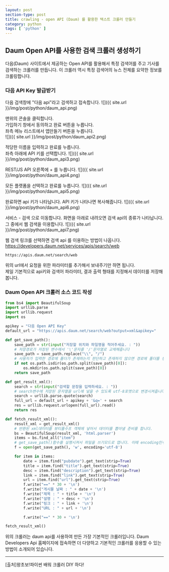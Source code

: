 ```yaml
---
layout: post
section-type: post
title: crawling - open API (Daum) 를 활용한 텍스트 크롤러 만들기
category: python
tags: [ 'python' ]
---
```


## Daum Open API를 사용한 검색 크롤러 생성하기
다음(Daum) 사이트에서 제공하는 Open API를 활용해서 특정 검색어를 주고 기사를 검색하는 크롤러를 만듭니다. 이 크롤러 역시 특정 검색어의 뉴스 전체를 요약한 정보를 크롤링합니다.

### 다음 API Key 발급받기
다음 검색창에 "다음 api"라고 검색하고 접속합니다.
![]({{ site.url }}/img/post/python/daum_api.png)

맨위의 콘솔을 클릭합니다.  
가입하기 창에서 동의하고 완료 버튼을 누릅니다.  
좌측 메뉴 리스트에서 앱만들기 버튼을 누릅니다.  
![]({{ site.url }}/img/post/python/daum_api2.png)

적당한 이름을 입력하고 완료를 누릅니다.  
좌측 아래에 API 키를 선택합니다.
![]({{ site.url }}/img/post/python/daum_api3.png)

REST/JS API 오른쪽에 + 를 누릅니다.
![]({{ site.url }}/img/post/python/daum_api4.png)

모든 플랫폼을 선택하고 완료를 누릅니다.
![]({{ site.url }}/img/post/python/daum_api5.png)

완료하면 api 키가 나타납니다. API 키가 나타나면 복사해줍니다.
![]({{ site.url }}/img/post/python/daum_api6.png)

서비스 - 검색 으로 이동합니다. 화면을 아래로 내려오면 검색 api의 종류가 나타납니다. 그 중에서 웹 검색을 이용합니다.
![]({{ site.url }}/img/post/python/daum_api7.png)

웹 검색 링크를 선택하면 검색 api 를 이용하는 방법이 나옵니다.  
<https://developers.daum.net/services/apis/search/web>  

`https://apis.daum.net/search/web`  

위의 url에서 요청을 위한 파라미터를 추가해서 보내주기만 하면 됩니다.  
제일 기본적으로 api키와 검색어 파라미터, 결과 출력 형태를 지정해서 데이터를 저장해 봅니다.  

### Daum Open API 크롤러 소스 코드 작성

```python
from bs4 import BeautifulSoup
import urllib.parse
import urllib.request
import os

apikey = "다음 Open API Key"
default_url = "https://apis.daum.net/search/web?output=xml&apikey="

def get_save_path():
    save_path = str(input("저장할 위치와 파일명을 적어주세요. : "))
    # 저장경로가 저장된 변수에서 '\'문자를 '/'문자열로 교체해줍니다
    save_path = save_path.replace("\\", "/")
    # 사용자가 입력한 경로에 폴더가 존재하는지 판단하고 존재하지 않으면 경로에 폴더를 생성합니다.
    if not os.path.isdir(os.path.split(save_path)[0]):
        os.mkdir(os.path.split(save_path)[0])
    return save_path

def get_result_xml():
    search = str(input("검색할 문장을 입력하세요. : "))
    # search변수에 저장된 문자열을 url에 넣을 수 있도록 utf-8포맷으로 변경시켜줍니다.
    search = urllib.parse.quote(search)
    full_url = default_url + apikey + '&q=' + search
    res = urllib.request.urlopen(full_url).read()
    return res

def fetch_result_xml():
    result_xml = get_result_xml()
    # 반환된 xml데이터를 뷰티풀수프 객체에 넣어서 데이터를 뽑아낼 준비를 합니다.
    bs = BeautifulSoup(result_xml, 'html.parser')
    items = bs.find_all("item")
    # get_save_path()함수를 실행시켜서 파일을 쓰기모드로 엽니다. 이때 encoding인수의 역할은 파이렝 내용을 쓸 때 utf-8형식으로 내용을 쓰겠다는 의미입니다.
    f = open(get_save_path(), 'w', encoding='utf-8')

    for item in items:
        date = item.find("pubdate").get_text(strip=True)
        title = item.find("title").get_text(strip=True)
        desc = item.find("description").get_text(strip=True)
        link = item.find("link").get_text(strip=True)
        url = item.find("url").get_text(strip=True)
        f.write("==" * 30 + '\n')
        f.write("게시물 날짜 : " + date + '\n')
        f.write("제목 : " + title + '\n')
        f.write("설명 : " + desc + '\n')
        f.write("링크 : " + link + '\n')
        f.write("URL : " + url + '\n')

        f.write("==" * 30 + '\n')

fetch_result_xml()
```

위의 크롤러는 daum api를 사용하여 만든 가장 기본적인 크롤러입니다. Daum Developers Api 홈페이지에 접속하면 더 다양하고 기본적인 크롤러를 응용할 수 있는 방법이 소개되어 있습니다.

---
[출처]왕초보!파이썬 배워 크롤러 DIY 하다!
